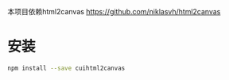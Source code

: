 
本项目依赖html2canvas
https://github.com/niklasvh/html2canvas

# 安装
```bash
npm install --save cuihtml2canvas

```